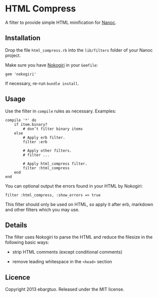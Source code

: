 # HTML Compress #

A filter to provide simple HTML minification for 
[Nanoc](http://nanoc.ws).

## Installation ##

Drop the file `html_compress.rb` into the `lib/filters` folder of
your Nanoc project.

Make sure you have 
[Nokogiri](http://nokogiri.org)
in your `Gemfile`:

    gem 'nokogiri'

If necessary, re-run `bundle install`.

## Usage ##

Use the filter in `compile` rules as necessary. Examples:

    compile '*' do
        if item.binary?
            # don’t filter binary items
        else
            # Apply erb filter.
            filter :erb

            # Apply other filters.
            # filter ...

            # Apply html_compress filter.
            filter :html_compress
        end
    end

You can optional output the errors found in your HTML by Nokogiri:

    filter :html_compress, :show_errors => true

This filter should only be used on HTML, so apply it after erb, markdown
and other filters which you may use.

## Details ##    

The filter uses Nokogiri to parse the HTML and reduce the filesize in the
following basic ways:

- strip HTML comments (except conditional comments)

- remove leading whitespace in the `<head>` section

## Licence ##

Copyright 2013 ebargtuo. Released under the MIT license.